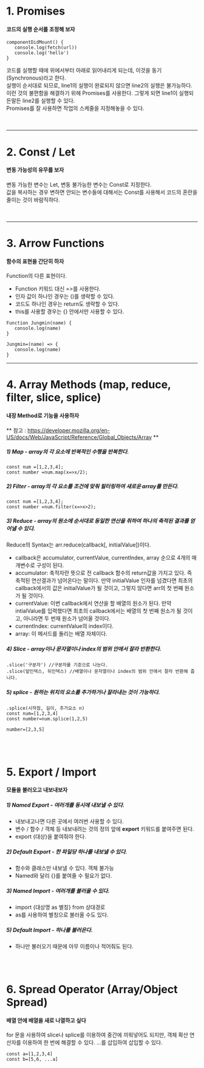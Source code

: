 # 1. Promises
#### 코드의 실행 순서를 조정해 보자
~~~~objective-js
componentDidMount() {  
   console.log(fetch(url))  
   console.log('hello')  
}
~~~~
  
코드를 실행할 때에 위에서부터 아래로 읽어내리게 되는데, 이것을 동기(Synchronous)라고 한다.  
실행이 순서대로 되므로, line1의 실행이 완료되지 않으면 line2의 실행은 불가능하다.  
이런 것의 불편함을 해결하기 위헤 Promises를 사용한다. 그렇게 되면 line1이 실행되든말든 line2를 실행할 수 있다.  
Promises를 잘 사용하면 작업의 스케줄을 지정해놓을 수 있다.  
<br>
<br>
* * *
# 2. Const / Let
#### 변동 가능성의 유무를 보자
변동 가능한 변수는 Let, 변동 불가능한 변수는 Const로 지정한다.  
값을 복사하는 경우 변하면 안되는 변수들에 대해서는 Const를 사용해서 코드의 혼란을 줄이는 것이 바람직하다.  
<br>
<br>
* * *
# 3. Arrow Functions
#### 함수의 표현을 간단히 하자
Function의 다른 표현이다.  
+ Function 키워드 대신 =>를 사용한다.  
+ 인자 값이 하나인 경우는 ()를 생략할 수 있다.  
+ 코드도 하나인 경우는 return도 생략할 수 있다.  
+ this를 사용할 경우는 {} 안에서만 사용할 수 있다.  
~~~~objective-js
Function Jungmin(name) {
   console.log(name)
}

Jungmin=(name) => {
   console.log(name)
}
~~~~
* * *

# 4. Array Methods (map, reduce, filter, slice, splice)
#### 내장 Method로 기능을 사용하자
** 참고 : https://developer.mozilla.org/en-US/docs/Web/JavaScript/Reference/Global_Objects/Array **
##### 1) Map - array의 각 요소에 반복적인 수행을 반복한다.
~~~~objective-js
const num =[1,2,3,4];
const number =num.map(x=>x/2);
~~~~

##### 2) Filter - array의 각 요소를 조건에 맞춰 필터링하여 새로운 array를 만든다. 
~~~~objective-js
const num =[1,2,3,4];
const number =num.filter(x=>x>2);
~~~~

##### 3) Reduce - array의 원소에 순서대로 동일한 연산을 취하여 하나의 축적된 결과를 얻어낼 수 있다.
Reduce의 Syntax는 arr.reduce(callback[, initialValue])이다.
+ callback은 accumulator, currentValue, currentIndex, array 순으로 4개의 매개변수로 구성이 된다.
+ accumulator: 축적자란 뜻으로 전 callback 함수의 return값을 가지고 있다. 즉 축적된 연산결과가 넘어온다는 말이다. 
만약 initialValue 인자를 넘겼다면 최초의 callback에서의 값은 initialValue가 될 것이고, 그렇지 않다면 arr의 첫 번째 원소가 될 것이다.
+ currentValue: 이번 callback에서 연산을 할 배열의 원소가 된다. 
만약 intialValue를 입력했다면  최초의 callback에서는 배열의 첫 번째 원소가 될 것이고, 아니라면 두 번재 원소가 넘어올 것이다.
+ currentIndex: currentValue의 index이다.
+ array: 이 메서드를 돌리는 배열 자체이다.

##### 4) Slice - array이나 문자열이나 index의 범위 안에서 잘라 반환한다.
~~~~objective-js
.slice('구분자') //구분자를 기준으로 나눈다.
.slice(앞인덱스, 뒤인덱스) //배열이나 문자열이나 index의 범위 안에서 잘라 반환해 줍니다.
~~~~

##### 5) splice - 원하는 위치의 요소를 추가하거나 잘라내는 것이 가능하다.
~~~~objective-js
.splice(시작점, 길이, 추가요소 n) 
const num=[1,2,3,4]
const number=num.splice(1,2,5)

number=[2,3,5]
~~~~
<br>
<br>

# 5. Export / Import
#### 모듈을 불러오고 내보내보자
##### 1) Named Export - 여러개를 동시에 내보낼 수 있다.
+ 내보내고나면 다른 곳에서 여러번 사용할 수 있다.
+ 변수 / 함수 / 객체 등 내보내려는 것의 정의 앞에 **export** 키워드를 붙여주면 된다.
+ export {대상}을 붙여줘야 한다.

##### 2) Default Export - 한 파일당 하나를 내보낼 수 있다.
+ 함수와 클래스만 내보낼 수 있다. 객체 불가능
+ Named와 달리 {}를 붙여줄 수 필요가 없다.

##### 3) Named Import - 여러개를 불러올 수 있다.
+ import {대상명 as 별칭} from 상대경로
+ as를 사용하여 별칭으로 불러올 수도 있다.

##### 5) Default Import - 하나를 불러온다.
+ 하나만 불러오기 때문에 아무 이름이나 적어줘도 된다.
<br>
<br>

# 6. Spread Operator (Array/Object Spread)
#### 배열 안에 배열을 새로 나열하고 싶다
for 문을 사용하여 slice나 splice를 이용하여 중간에 끼워넣어도 되지만, 객체 확산 연산자를 이용하여 한 번에 해결할 수 있다.
...를 삽입하여 삽입할 수 있다.
~~~~objective-js
const a=[1,2,3,4]
const b=[5,6, ...a]
~~~~
